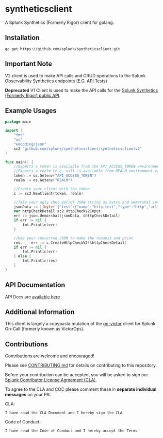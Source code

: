# syntheticsclient
A Splunk Synthetics (Formerly Rigor) client for golang.

## Installation
`go get https://github.com/splunk/syntheticsclient.git`

## Important Note

V2 client is used to make API calls and CRUD operations to the Splunk Observability Synthetics endpoints (E.G. [API Tests](https://dev.splunk.com/observability/reference/api/synthetics_api_tests/))

**Deprecated** V1 Client is used to make the API calls for the [Splunk Synthetics (Formerly Rigor) public API](https://monitoring-api.rigor.com/). 

## Example Usages
```go
package main

import (
	"fmt"
	"os"
	"encoding/json"
	sc2 "github.com/splunk/syntheticsclient/syntheticsclientv2"
)

func main() {
	//Expects a token is available from the API_ACCESS_TOKEN environment variable
	//Expects a realm (e.g. us1) is available from REALM environment variable
	token := os.Getenv("API_ACCESS_TOKEN")
	realm := os.Getenv("REALM")

	//Create your client with the token
	c := sc2.NewClient(token, realm)

	//Take your ugly (but valid) JSON string as bytes and unmarshal into a CreateHttpCheckV2 struct
	jsonData := []byte(`{"test":{"name":"http-test","type":"http","url":"https://www.splunk.com","locationIds":["aws-us-east-1"],"frequency":10,"schedulingStrategy":"round_robin","active":true,"requestMethod":"GET","body":null,"headers":[{"name":"boop","value":"beep"}]}}`)
	var httpCheckDetail sc2.HttpCheckV2Input
	err := json.Unmarshal(jsonData, &httpCheckDetail)
	if err != nil {
		fmt.Println(err)
	}

	//Use your converted JSON to make the request and print
	res, _, err := c.CreateHttpCheckV2(&httpCheckDetail)
	if err != nil {
		fmt.Println(err)
	} else {
		fmt.Println(res)
	}
}
```

## API Documentation
API Docs are [available here](https://dev.splunk.com/observability/reference)

## Additional Information
This client is largely a copypasta mutation of the [go-victor](https://github.com/victorops/go-victorops) client for Splunk On-Call (formerly known as VictorOps).

## Contributions
Contributions are welcome and encouraged!

Please see [CONTRIBUTING.md](./CONTRIBUTING.md) for details on contributing to this repository.

Before your contribution can be accepted, you will be asked to sign our
[Splunk Contributor License Agreement (CLA)](https://github.com/splunk/cla-agreement/blob/main/CLA.md).

To agree to the CLA and COC please comment these in **separate individual messages** on your PR:

CLA:
```
I have read the CLA Document and I hereby sign the CLA
```

Code of Conduct:
```
I have read the Code of Conduct and I hereby accept the Terms
